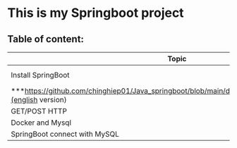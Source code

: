 

# This is my Springboot project 

## Table of content: 

|         Topic       |                              Link                                                               |
| ------------------- | ------------------------------------------------------------------------------------------------|
| Install SpringBoot  |  ***https://github.com/chinghiep01/Java_springboot/blob/main/document/install_spring_boot.md*** (vietnamese  version) 
                         ***https://github.com/chinghiep01/Java_springboot/blob/main/document/installspringboot.md***(english version)|
| GET/POST HTTP       |  ***https://github.com/chinghiep01/Java_springboot/blob/main/document/GET%20_POST_HTTP.md***    |
| Docker and Mysql    |  ***https://github.com/chinghiep01/Java_springboot/blob/main/document/Docker_mysql.md***        |
| SpringBoot connect with MySQL|***https://github.com/chinghiep01/Java_springboot/blob/main/document/run%20mysql%20with%20Springboot.md***|









